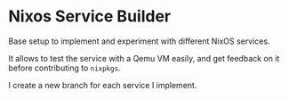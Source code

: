 # Nixos Service Builder

Base setup to implement and experiment with different NixOS services.

It allows to test the service with a Qemu VM easily, and get feedback on it before contributing to `nixpkgs`.

I create a new branch for each service I implement.
